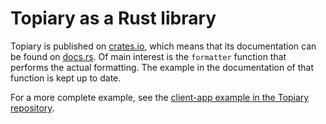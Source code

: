 # Topiary as a Rust library

Topiary is published on [crates.io][topiary-crate], which means that its
documentation can be found on [docs.rs][topiary-docs]. Of main interest
is the `formatter` function that performs the actual formatting. The
example in the documentation of that function is kept up to date.

For a more complete example, see the [client-app example in the Topiary
repository][client-app].

[client-app]: https://github.com/tweag/topiary/tree/main/examples/client-app
[topiary-crate]: https://crates.io/crates/topiary-core
[topiary-docs]: https://docs.rs/topiary-core/latest/topiary_core/
